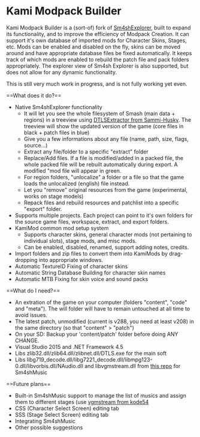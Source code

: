 Kami Modpack Builder
===========
Kami Modpack Builder is a (sort-of) fork of [Sm4shExplorer](https://github.com/Deinonychus71/Sm4shExplorer), built to expand its functionality, and to improve the efficiency of Modpack Creation.
It can support it's own database of imported mods for Character Skins, Stages, etc. Mods can be enabled and disabled on the fly, skins can be moved around and have appropriate database files be fixed automatically. It keeps track of which mods are enabled to rebuild the patch file and pack folders appropriately. The explorer view of Sm4sh Explorer is also supported, but does not allow for any dynamic functionality.

This is still very much work in progress, and is not fully working yet even.

==What does it do?==
- Native Sm4shExplorer functionality
	- It will let you see the whole filesystem of Smash (main data + regions) in a treeview using [DTLSExtractor from Sammi-Husky](https://github.com/Sammi-Husky/Sm4sh-Tools/tree/master/DTLS). The treeview will show the updated version of the game (core files in black + patch files in blue)
	- Give you a few informations about any file (name, path, size, flags, source...)
	- Extract any file/folder to a specific "extract" folder
	- Replace/Add files. If a file is modified/added in a packed file, the whole packed file will be rebuilt automatically during export. A modified "mod file will appear in green.
	- For region folders, "unlocalize" a folder or a file so that the game loads the unlocalized (english) file instead.
	- Let you "remove" original resources from the game (experimental, works on stage models)
	- Repack files and rebuild resources and patchlist into a specific "export" folder.
- Supports multiple projects. Each project can point to it's own folders for the source game files, workspace, extract, and export folders.
- KamiMod common mod setup system
	- Supports character skins, general character mods (not pertaining to individual slots), stage mods, and misc mods.
	- Can be enabled, disabled, renamed, support adding notes, credits.
- Import folders and zip files to convert them into KamiMods by drag-dropping into appropriate windows.
- Automatic TextureID Fixing of character skins
- Automatic String Database Building for character skin names
- Automatic MTB Fixing for skin voice and sound packs
 
==What do I need?==
- An extration of the game on your computer (folders "content", "code" and "meta"). The will folder will have to remain untouched at all time to avoid issues.
- The latest patch, unmodified (current is v288, you need at least v208) in the same directory (so that "content" > "patch")
- On your SD: Backup your 'content/patch' folder before doing ANY CHANGE.
- Visual Studio 2015 and .NET Framework 4.5
- Libs zlib32.dll/zlib64.dll/zlibnet.dll/DTLS.exe for the main soft
- Libs libg719_decode.dll/libg7221_decode.dll/libmpg123-0.dll/libvorbis.dll/NAudio.dll and libvgmstream.dll from [this repo](https://github.com/Deinonychus71/vgmstream) for Sm4shMusic

==Future plans==
- Built-in Sm4shMusic support to manage the list of musics and assign them to different stages (use [vgmstream from kode54](https://github.com/kode54/vgmstream)
- CSS (Character Select Screen) editing tab
- SSS (Stage Select Screen) editing tab
- Integrating Sm4shMusic
- Other possible suggestions